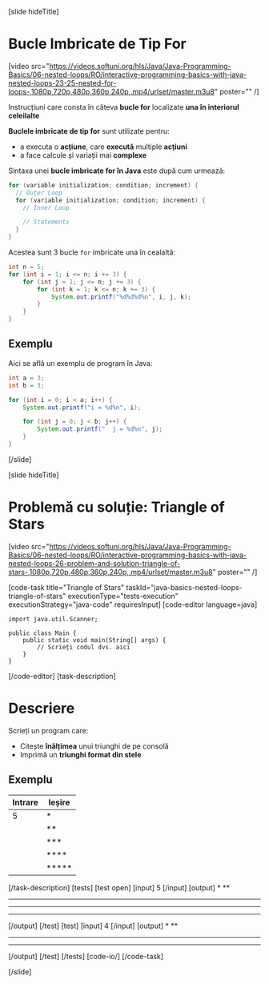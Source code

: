 [slide hideTitle]
# Bucle Imbricate de Tip For

[video src="https://videos.softuni.org/hls/Java/Java-Programming-Basics/06-nested-loops/RO/interactive-programming-basics-with-java-nested-loops-23-25-nested-for-loops-,1080p,720p,480p,360p,240p,.mp4/urlset/master.m3u8" poster="" /]

Instrucțiuni care consta în câteva **bucle for** localizate **una în interiorul celeilalte**

**Buclele imbricate de tip for** sunt utilizate pentru:

* a executa o **acțiune**, care **execută** multiple **acțiuni**
* a face calcule și variații mai **complexe** 

Sintaxa unei **bucle imbricate for în Java** este după cum urmează:
```java
for (variable initialization; condition; increment) {
  // Outer Loop 
  for (variable initialization; condition; increment) { 
    // Inner Loop

    // Statements
  }
}
```
Acestea sunt 3 bucle `for` imbricate una în cealaltă:
```java live
int n = 5;
for (int i = 1; i <= n; i += 3) {
    for (int j = 1; j <= n; j += 3) {
        for (int k = 1; k <= n; k += 3) {
            System.out.printf("%d%d%d%n", i, j, k);
        }
    }
}
```
## Exemplu
Aici se află un exemplu de program în Java:
```java live
int a = 3;
int b = 3;

for (int i = 0; i < a; i++) {
    System.out.printf("i = %d%n", i);

    for (int j = 0; j < b; j++) {
        System.out.printf("  j = %d%n", j);
    }
}
```
[/slide]


[slide hideTitle]
# Problemă cu soluție: Triangle of Stars

[video src="https://videos.softuni.org/hls/Java/Java-Programming-Basics/06-nested-loops/RO/interactive-programming-basics-with-java-nested-loops-26-problem-and-solution-triangle-of-stars-,1080p,720p,480p,360p,240p,.mp4/urlset/master.m3u8" poster="" /]

[code-task title="Triangle of Stars" taskId="java-basics-nested-loops-triangle-of-stars" executionType="tests-execution" executionStrategy="java-code" requiresInput]
[code-editor language=java]
```
import java.util.Scanner;

public class Main {
    public static void main(String[] args) {
        // Scrieți codul dvs. aici
    }
}
```
[/code-editor]
[task-description]
# Descriere
Scrieți un program care:

* Citește **înălțimea** unui triunghi de pe consolă
* Imprimă un **triunghi format din stele**

## Exemplu

| **Intrare** | **Ieșire** |
| ----- | ----- |
| 5 | \* |
|| \*\* |
|| \*\*\* |
|| \*\*\*\* |
|| \*\*\*\*\* |

[/task-description]
[tests]
[test open]
[input]
5
[/input]
[output]
*
**
***
****
*****
[/output]
[/test]
[test]
[input]
4
[/input]
[output]
*
**
***
****
[/output]
[/test]
[/tests]
[code-io/]
[/code-task]

[/slide]
